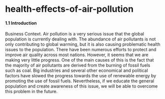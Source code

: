 # health-effects-of-air-pollution
#### 1.1  Introduction 

Business Context. Air pollution is a very serious issue that the global population is currently dealing with. The abundance of air pollutants is not only contributing to global warming, but it is also causing problematic health issues to the population. There have been numerous efforts to protect and improve air quality across most nations. However, it seems that we are making very little progress. One of the main causes of this is the fact that the majority of air pollutants are derived from the burning of fossil fuels such as coal. Big industries and several other economical and political factors have slowed the progress towards the use of renewable energy by promoting the use of fossil fuels. Nevertheless, if we educate the general population and create awareness of this issue, we will be able to overcome this problem in the future.
